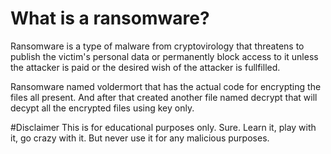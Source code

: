 # What is a ransomware?
Ransomware is a type of malware from cryptovirology that threatens to publish the victim's personal data or permanently block access to it unless the attacker is paid or the desired wish of the attacker is fullfilled.


Ransomware named voldermort that has the actual code for encrypting the files all present.
And after that created another file named decrypt that will decypt all the encrypted files using key only.


#Disclaimer
This is for educational purposes only. 
Sure. Learn it, play with it, go crazy with it.
But never use it for any malicious purposes.
